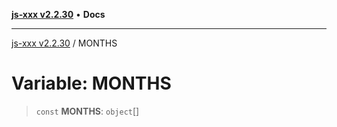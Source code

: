 [**js-xxx v2.2.30**](../README.md) • **Docs**

***

[js-xxx v2.2.30](../README.md) / MONTHS

# Variable: MONTHS

> `const` **MONTHS**: `object`[]
